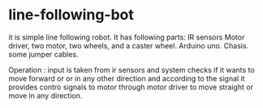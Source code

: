 # line-following-bot
it is simple line following robot.
It has following parts:
IR sensors 
Motor driver, two motor, two wheels, and a caster wheel.
Arduino uno.
Chasis.
some jumper cables.

Operation : input is taken from ir sensors and system checks if it wants to move forward or or in any other direction and according to the signal it provides contro signals to motor through motor driver to move straight or move in any direction.
